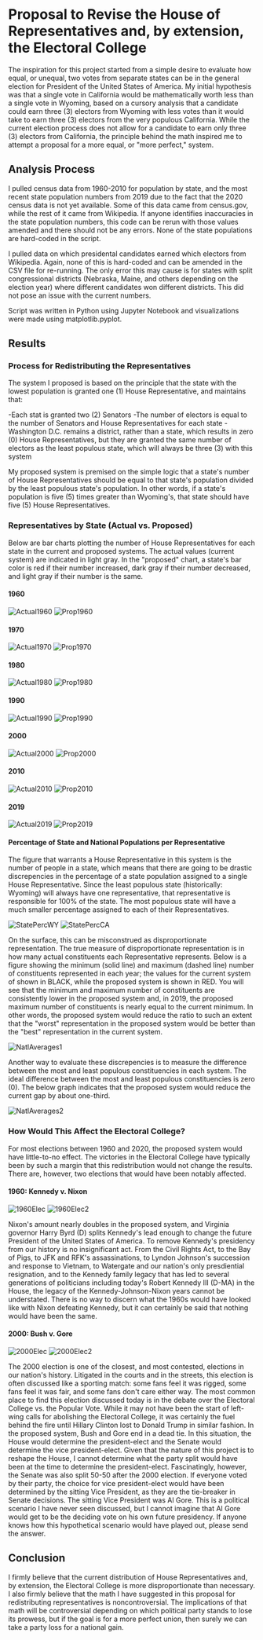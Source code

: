 # Proposal to Revise the House of Representatives and, by extension, the Electoral College

The inspiration for this project started from a simple desire to evaluate how equal, or unequal, two votes from separate states can be in the general election for President of the United States of America. My initial hypothesis was that a single vote in California would be mathematically worth less than a single vote in Wyoming, based on a cursory analysis that a candidate could earn three (3) electors from Wyoming with less votes than it would take to earn three (3) electors from the very populous California. While the current election process does not allow for a candidate to earn only three (3) electors from California, the principle behind the math inspired me to attempt a proposal for a more equal, or "more perfect," system.

## Analysis Process

I pulled census data from 1960-2010 for population by state, and the most recent state population numbers from 2019 due to the fact that the 2020 census data is not yet available. Some of this data came from census.gov, while the rest of it came from Wikipedia. If anyone identifies inaccuracies in the state population numbers, this code can be rerun with those values amended and there should not be any errors. None of the state populations are hard-coded in the script.

I pulled data on which presidental candidates earned which electors from Wikipedia. Again, none of this is hard-coded and can be amended in the CSV file for re-running. The only error this may cause is for states with split congressional districts (Nebraska, Maine, and others depending on the election year) where different candidates won different districts. This did not pose an issue with the current numbers.

Script was written in Python using Jupyter Notebook and visualizations were made using matplotlib.pyplot.

## Results
### Process for Redistributing the Representatives

The system I proposed is based on the principle that the state with the lowest population is granted one (1) House Representative, and maintains that: 

-Each stat is granted two (2) Senators
-The number of electors is equal to the number of Senators and House Representatives for each state
-Washington D.C. remains a district, rather than a state, which results in zero (0) House Representatives, but they are granted the same number of electors as the least populous state, which will always be three (3) with this system


My proposed system is premised on the simple logic that a state's number of House Representatives should be equal to that state's population divided by the least populous state's population. In other words, if a state's population is five (5) times greater than Wyoming's, that state should have five (5) House Representatives.

### Representatives by State (Actual vs. Proposed)

Below are bar charts plotting the number of House Representatives for each state in the current and proposed systems. The actual values (current system) are indicated in light gray. In the "proposed" chart, a state's bar color is red if their number increased, dark gray if their number decreased, and light gray if their number is the same.

#### 1960
![Actual1960](figs/RepsPerStatebyYear/1960reps_barhchart.png)
![Prop1960](figs/RepsPerStatebyYear/1960propreps_barhchart.png)
#### 1970
![Actual1970](figs/RepsPerStatebyYear/1970reps_barhchart.png)
![Prop1970](figs/RepsPerStatebyYear/1970propreps_barhchart.png)
#### 1980
![Actual1980](figs/RepsPerStatebyYear/1980reps_barhchart.png)
![Prop1980](figs/RepsPerStatebyYear/1980propreps_barhchart.png)
#### 1990
![Actual1990](figs/RepsPerStatebyYear/1990reps_barhchart.png)
![Prop1990](figs/RepsPerStatebyYear/1990propreps_barhchart.png)
#### 2000
![Actual2000](figs/RepsPerStatebyYear/2000reps_barhchart.png)
![Prop2000](figs/RepsPerStatebyYear/2000propreps_barhchart.png)
#### 2010
![Actual2010](figs/RepsPerStatebyYear/2010reps_barhchart.png)
![Prop2010](figs/RepsPerStatebyYear/2010propreps_barhchart.png)
#### 2019
![Actual2019](figs/RepsPerStatebyYear/2019reps_barhchart.png)
![Prop2019](figs/RepsPerStatebyYear/2019propreps_barhchart.png)

#### Percentage of State and National Populations per Representative

The figure that warrants a House Representative in this system is the number of people in a state, which means that there are going to be drastic discrepencies in the percentage of a state population assigned to a single House Representative. Since the least populous state (historically: Wyoming) will always have one representative, that representative is responsible for 100% of the state. The most populous state will have a much smaller percentage assigned to each of their Representatives.

![StatePercWY](figs/PercentOfStatePop/WyomingPercentStatePop.png)
![StatePercCA](figs/PercentOfStatePop/CaliforniaPercentStatePop.png)



On the surface, this can be misconstrued as disproportionate representation. The true measure of disproportionate representation is in how many actual constituents each Representative represents. Below is a figure showing the minimum (solid line) and maximum (dashed line) number of constituents represented in each year; the values for the current system of shown in BLACK, while the proposed system is shown in RED. You will see that the minimum and maximum number of constituents are consistently lower in the proposed system and, in 2019, the proposed maximum number of constituents is nearly equal to the current minimum. In other words, the proposed system would reduce the ratio to such an extent that the "worst" representation in the proposed system would be better than the "best" representation in the current system.


![NatlAverages1](figs/NatlAverages/popperrep_propandcurrent.png)


Another way to evaluate these discrepencies is to measure the difference between the most and least populous constituencies in each system. The ideal difference between the most and least populous constituencies is zero (0). The below graph indicates that the proposed system would reduce the current gap by about one-third.

![NatlAverages2](figs/NatlAverages/popperrep_deviation_propandcurrent.png)


### How Would This Affect the Electoral College?

For most elections between 1960 and 2020, the proposed system would have little-to-no effect. The victories in the Electoral College have typically been by such a margin that this redistribution would not change the results. There are, however, two elections that would have been notably affected.

#### 1960: Kennedy v. Nixon

![1960Elec](figs/EC/1960ActualResults.png)
![1960Elec2](figs/EC/1960ProposedResults.png)

Nixon's amount nearly doubles in the proposed system, and Virginia governor Harry Byrd (D) splits Kennedy's lead enough to change the future President of the United States of America. To remove Kennedy's presidency from our history is no insignificant act. From the Civil Rights Act, to the Bay of Pigs, to JFK and RFK's assassinations, to Lyndon Johnson's succession and response to Vietnam, to Watergate and our nation's only presdiential resignation, and to the Kennedy family legacy that has led to several generations of politicians including today's Robert Kennedy III (D-MA) in the House, the legacy of the Kennedy-Johnson-Nixon years cannot be understated. There is no way to discern what the 1960s would have looked like with Nixon defeating Kennedy, but it can certainly be said that nothing would have been the same.


#### 2000: Bush v. Gore

![2000Elec](figs/EC/2000ActualResults.png)
![2000Elec2](figs/EC/2000ProposedResults.png)

The 2000 election is one of the closest, and most contested, elections in our nation's history. Litigated in the courts and in the streets, this election is often discussed like a sporting match: some fans feel it was rigged, some fans feel it was fair, and some fans don't care either way. The most common place to find this election discussed today is in the debate over the Electoral College vs. the Popular Vote. While it may not have been the start of left-wing calls for abolishing the Electoral College, it was certainly the fuel behind the fire until Hillary Clinton lost to Donald Trump in similar fashion. In the proposed system, Bush and Gore end in a dead tie. In this situation, the House would determine the president-elect and the Senate would determine the vice president-elect. Given that the nature of this project is to reshape the House, I cannot determine what the party split would have been at the time to determine the president-elect. Fascinatingly, however, the Senate was also split 50-50 after the 2000 election. If everyone voted by their party, the choice for vice president-elect would have been determined by the sitting Vice President, as they are the tie-breaker in Senate decisions. The sitting Vice President was Al Gore. This is a political scenario I have never seen discussed, but I cannot imagine that Al Gore would get to be the deciding vote on his own future presidency. If anyone knows how this hypothetical scenario would have played out, please send the answer.

## Conclusion

I firmly believe that the current distribution of House Representatives and, by extension, the Electoral College is more disproportionate than necessary. I also firmly believe that the math I have suggested in this proposal for redistributing representatives is noncontroversial. The implications of that math will be controversial depending on which political party stands to lose its prowess, but if the goal is for a more perfect union, then surely we can take a party loss for a national gain. 